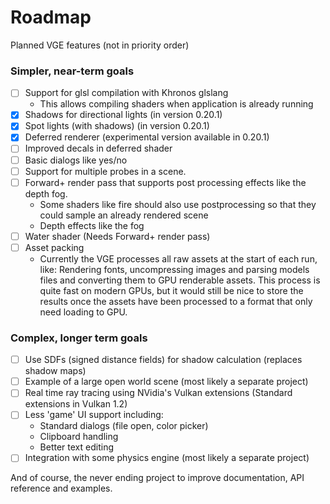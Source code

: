 # Roadmap

Planned VGE features (not in priority order)

### Simpler, near-term goals
- [ ] Support for glsl compilation with Khronos glslang
    - This allows compiling shaders when application is already running
- [x] Shadows for directional lights (in version 0.20.1)
- [x] Spot lights (with shadows) (in version 0.20.1)
- [x] Deferred renderer (experimental version available in 0.20.1)
- [ ] Improved decals in deferred shader
- [ ] Basic dialogs like yes/no
- [ ] Support for multiple probes in a scene.
- [ ] Forward+ render pass that supports post processing effects like the depth fog.
    - Some shaders like fire should also use postprocessing so that they could sample an already rendered scene
    - Depth effects like the fog
- [ ] Water shader (Needs Forward+ render pass)
- [ ] Asset packing
   - Currently the VGE processes all raw assets at the start of each run, like: Rendering fonts, uncompressing images and parsing models files and converting them to GPU renderable assets.
   This process is quite fast on modern GPUs, but it would still be nice to store the results once the assets have been processed
   to a format that only need loading to GPU.


### Complex, longer term goals
- [ ] Use SDFs (signed distance fields) for shadow calculation (replaces shadow maps)
- [ ] Example of a large open world scene (most likely a separate project)
- [ ] Real time ray tracing using NVidia's Vulkan extensions (Standard extensions in Vulkan 1.2)
- [ ] Less 'game' UI support including:
  - Standard dialogs (file open, color picker)
  - Clipboard handling
  - Better text editing
- [ ] Integration with some physics engine (most likely a separate project)

And of course, the never ending project to improve documentation, API reference and examples.
